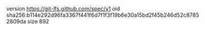 version https://git-lfs.github.com/spec/v1
oid sha256:b114e292d96fa3367f441f6d7f1f3f19b6e30a15bd2f45b246d52c87852809da
size 892
